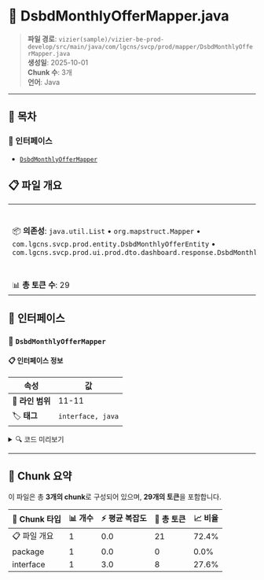 # 📄 DsbdMonthlyOfferMapper.java

> **파일 경로**: `vizier(sample)/vizier-be-prod-develop/src/main/java/com/lgcns/svcp/prod/mapper/DsbdMonthlyOfferMapper.java`  
> **생성일**: 2025-10-01  
> **Chunk 수**: 3개  
> **언어**: Java
---

## 📑 목차

### 🔌 인터페이스
- [`DsbdMonthlyOfferMapper`](#interface-dsbdmonthlyoffermapper)


## 📋 파일 개요

| | |
|--|--|
| 📦 **의존성**: `java.util.List` • `org.mapstruct.Mapper` • `com.lgcns.svcp.prod.entity.DsbdMonthlyOfferEntity` • `com.lgcns.svcp.prod.ui.prod.dto.dashboard.response.DsbdMonthlyOfferResponse` | ⚡ **총 복잡도**: 3 |
| 📊 **총 토큰 수**: 29 |  |




## 🔌 인터페이스

### <a id="interface-dsbdmonthlyoffermapper"></a>🔌 `DsbdMonthlyOfferMapper`


#### 📋 인터페이스 정보

| 속성 | 값 |
|------|----|
| 📍 **라인 범위** | 11-11 |
| 🏷️ **태그** | `interface, java` |
<details>
<summary>🔍 코드 미리보기</summary>

```java
public interface DsbdMonthlyOfferMapper {
	
	List<DsbdMonthlyOfferResponse> convertListEntityToResponse(List<DsbdMonthlyOfferEntity> entity);
}...
```

**Chunk 정보**
- 🆔 **ID**: `5d0e69518d8e`
- 📊 **토큰**: 8

</details>

---




## 🧩 Chunk 요약

이 파일은 총 **3개의 chunk**로 구성되어 있으며, **29개의 토큰**을 포함합니다.

| 🧩 Chunk 타입 | 📊 개수 | ⚡ 평균 복잡도 | 📝 총 토큰 | 📈 비율 |
|---------------|--------|-------------|----------|--------|
| 📋 파일 개요 | 1 | 0.0 | 21 | 72.4% |
| package | 1 | 0.0 | 0 | 0.0% |
| interface | 1 | 3.0 | 8 | 27.6% |

